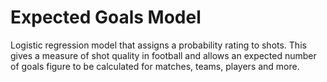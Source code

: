 # Expected Goals Model
Logistic regression model that assigns a probability rating to shots. This gives a measure of shot quality in football and allows an expected number of goals figure to be calculated for matches, teams, players and more.
